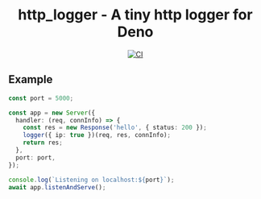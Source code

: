 <div align="center">

<h1 align="center">http_logger - A tiny http logger for Deno</h1>

[![CI](https://github.com/aarontravass/http_logger/actions/workflows/main.yml/badge.svg?branch=main)](https://github.com/aarontravass/http_logger/actions/workflows/main.yml)

</div>

## Example

```ts
const port = 5000;

const app = new Server({
  handler: (req, connInfo) => {
    const res = new Response('hello', { status: 200 });
    logger({ ip: true })(req, res, connInfo);
    return res;
  },
  port: port,
});

console.log(`Listening on localhost:${port}`);
await app.listenAndServe();
```
